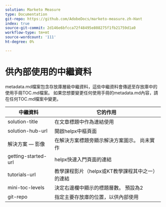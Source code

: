 ```yaml
---
solution: Marketo Measure
type: Documentation
git-repo: https://github.com/AdobeDocs/marketo-measure.zh-Hant
index: true
source-git-commit: 2d146e6bfcca72f48495e808275f1fb21759d1a0
workflow-type: tm+mt
source-wordcount: '111'
ht-degree: 0%

---
```



# 供內部使用的中繼資料

metadata.md檔案包含存放庫層級中繼資料，這些中繼資料會傳遞至存放庫中的使用手冊TOC.md檔案。 如果您想要變更任何使用手冊的metadata.md內容，請在任何TOC.md檔案中變更。

| 中繼資料 | 它的作用 |
|--- |--- |
| solution-title | 在文章標題中作為連結使用 |
| solution-hub-url | 開啟helpx中樞頁面 |
| 解決方案 — 影像 | 在解決方案標題旁顯示解決方案圖示。 尚未實作 |
| getting-started-url | helpx快速入門頁面的連結 |
| tutorials-url | 教學課程影片（helpx或KT教學課程其中之一）的連結 |
| mini-toc-levels | 決定右邊欄中顯示的標題層數。 預設為2 |
| git-repo | 指定主要存放庫的位置，以供內部使用 |
